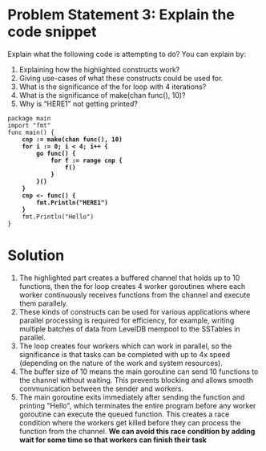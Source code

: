 # Problem Statement 3: Explain the code snippet

Explain what the following code is attempting to do? You can explain by:
1. Explaining how the highlighted constructs work?
2. Giving use-cases of what these constructs could be used for.
3. What is the significance of the for loop with 4 iterations?
4. What is the significance of make(chan func(), 10)?
5. Why is “HERE1” not getting printed?


<pre><code>package main
import "fmt"
func main() {
    <b>cnp := make(chan func(), 10)</b>
    <b>for i := 0; i < 4; i++ {</b>
        <b>go func() {</b>
            <b>for f := range cnp {</b>
                <b>f()</b>
            <b>}</b>
        <b>}()</b>
    <b>}</b>
    <b>cnp <- func() {</b>
        <b>fmt.Println("HERE1")</b>
    <b>}</b>
    fmt.Println("Hello")
}
</code></pre>


# Solution

1. The highlighted part creates a buffered channel that holds up to 10 functions, then the for loop creates 4 worker goroutines where each worker continuously receives functions from the channel and execute them parallely.
2. These kinds of constructs can be used for various applications where parallel processing is required for efficiency, for example, writing multiple batches of data from LevelDB mempool to the SSTables in parallel.
3. The loop creates four workers which can work in parallel, so the significance is that tasks can be completed with up to 4x speed (depending on the nature of the work and system resources).
4. The buffer size of 10 means the main goroutine can send 10 functions to the channel without waiting. This prevents blocking and allows smooth communication between the sender and workers.
5. The main goroutine exits immediately after sending the function and printing "Hello", which terminates the entire program before any worker goroutine can execute the queued function. This creates a race condition where the workers get killed before they can process the function from the channel. **We can avoid this race condition by adding wait for some time so that workers can finish their task**
